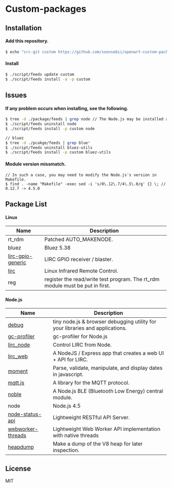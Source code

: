 # Custom-packages

## Installation

#### Add this repository.
```bash
$ echo "src-git custom https://github.com/soonsebii/openwrt-custom-package.git" >> feeds.conf.default
```

#### Install
```bash
$ ./script/feeds update custom
$ ./script/feeds install -a -p custom
```

## Issues

#### If any problem occurs when installing, see the following.
```bash
$ tree -d ./package/feeds | grep node // The Node.js may be installed already. (in OpenWRT Core)
$ ./script/feeds uninstall node
$ ./script/feeds install -p custom node

// bluez
$ tree -d ./pcakge/feeds | grep blue*
$ ./script/feeds uninstall bluez-utils
$ ./script/feeds install -p custom bluez-utils
```

#### Module version missmatch.
```
// In such a case, you may need to modify the Node.js's version in Makefile.
$ find . -name "Makefile" -exec sed -i 's/0\.12\.7/4\.5\.0/g' {} \; // 0.12.7 -> 4.5.0
```

## Package List

#### Linux
| Name                         | Description                       |
| ---------------------------- | --------------------------------- |
| rt_rdm | Patched AUTO_MAKENODE. |
| bluez | Bluez 5.38 |
| [lirc-gpio-generic](https://github.com/danitool/openwrt-pkgs/tree/cc/lirc-gpio-generic) | LIRC GPIO receiver / blaster. |
| [lirc](https://github.com/danitool/openwrt-pkgs/tree/cc/lirc) | Linux Infrared Remote Control. |
| reg | register the read/write test program. The rt_rdm module must be put in first. |

#### Node.js
| Name                         | Description                       |
| ---------------------------- | --------------------------------- |
| [debug](https://github.com/visionmedia/debug) | tiny node.js & browser debugging utility for your libraries and applications. |
| [gc-profiler](https://github.com/bretcope/node-gc-profiler) | gc-profiler for Node.js |
| [lirc_node](https://github.com/alexbain/lirc_node) | Control LIRC from Node. |
| [lirc_web](https://github.com/alexbain/lirc_web) | A NodeJS / Express app that creates a web UI + API for LIRC. |
| [moment](https://github.com/moment/moment) | Parse, validate, manipulate, and display dates in javascript. |
| [mqtt.js](https://github.com/mqttjs/MQTT.js) | A library for the MQTT protocol. |
| [noble](https://github.com/sandeepmistry/noble) | A Node.js BLE (Bluetooth Low Energy) central module. |
| node | Node.js 4.5 |
| [node-status-api](https://github.com/soonsebii/node-status-api) | Lightweight RESTful API Server. |
| [webworker-threads](https://github.com/audreyt/node-webworker-threads) | Lightweight Web Worker API implementation with native threads |
| [heapdump](https://github.com/bnoordhuis/node-heapdump) | Make a dump of the V8 heap for later inspection. |

## License
MIT
